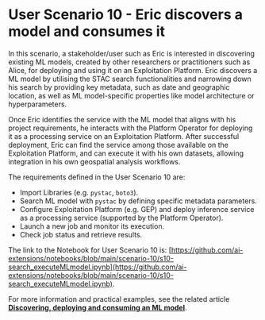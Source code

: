 # User Scenario 10 - Eric discovers a model and consumes it

In this scenario, a stakeholder/user such as Eric is interested in discovering existing ML models, created by other researchers or practitioners such as Alice, for deploying and using it on an Exploitation Platform. Eric discovers a ML model by utilising the STAC search functionalities and narrowing down his search by providing key metadata, such as date and geographic location, as well as ML model-specific properties like model architecture or hyperparameters.

Once Eric identifies the service with the ML model that aligns with his project requirements, he interacts with the Platform Operator for deploying it as a processing service on an Exploitation Platform. After successful deployment, Eric can find the service among those available on the Exploitation Platform, and can execute it with his own datasets, allowing integration in his own geospatial analysis workflows.

The requirements defined in the User Scenario 10 are:

* Import Libraries (e.g. `pystac`, `boto3`).
* Search ML model with `pystac` by defining specific metadata parameters.
* Configure Exploitation Platform (e.g. GEP) and deploy inference service as a processing service (supported by the Platform Operator).
* Launch a new job and monitor its execution.
* Check job status and retrieve results.

The link to the Notebook for User Scenario 10 is: [https://github.com/ai-extensions/notebooks/blob/main/scenario-10/s10-search_executeMLmodel.ipynb](https://github.com/ai-extensions/notebooks/blob/main/scenario-10/s10-search_executeMLmodel.ipynb).

For more information and practical examples, see the related article [**Discovering, deploying and consuming an ML model**](https://discuss.terradue.com/t/announcing-the-launch-of-the-ai-ml-enhancement-project-for-gep-and-urban-tep-exploitation-platforms/1188/14#aiml-enhancement-project-discovering-deploying-and-consuming-an-ml-model-1). 